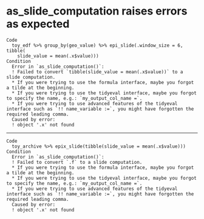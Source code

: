 # as_slide_computation raises errors as expected

    Code
      toy_edf %>% group_by(geo_value) %>% epi_slide(.window_size = 6, tibble(
        slide_value = mean(.x$value)))
    Condition
      Error in `as_slide_computation()`:
      ! Failed to convert `tibble(slide_value = mean(.x$value))` to a slide computation.
      * If you were trying to use the formula interface, maybe you forgot a tilde at the beginning.
      * If you were trying to use the tidyeval interface, maybe you forgot to specify the name, e.g.: `my_output_col_name =`.
      * If you were trying to use advanced features of the tidyeval interface such as `!! name_variable :=`, you might have forgotten the required leading comma.
      Caused by error:
      ! object '.x' not found

---

    Code
      toy_archive %>% epix_slide(tibble(slide_value = mean(.x$value)))
    Condition
      Error in `as_slide_computation()`:
      ! Failed to convert `.f` to a slide computation.
      * If you were trying to use the formula interface, maybe you forgot a tilde at the beginning.
      * If you were trying to use the tidyeval interface, maybe you forgot to specify the name, e.g.: `my_output_col_name =`.
      * If you were trying to use advanced features of the tidyeval interface such as `!! name_variable :=`, you might have forgotten the required leading comma.
      Caused by error:
      ! object '.x' not found

